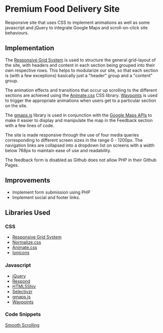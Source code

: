 # Premium Food Delivery Site

Responsive site that uses CSS to implement animations as well as some javascript and jQuery to integrate Google Maps and scroll-on-click site behaviours.

## Implementation
The [Responsive Grid System](http://www.responsivegridsystem.com/) is used to structure the general grid-layout of the site, with headers and content in each section being grouped into their own respective rows. This helps to modularize our site, so that each section is (with a few exceptions) basically just a "header" group and a "content" group.

The animation effects and transitions that occur up scrolling to the different sections are achieved using the [Animate.css](https://daneden.github.io/animate.css/) CSS library. [Waypoints](http://imakewebthings.com/waypoints/) is used to trigger the appropriate animations when users get to a particular section on the site.

The [gmaps.js](https://hpneo.github.io/gmaps/) library is used in conjunction with the [Google Maps APIs](https://developers.google.com/maps/) to make it easier to display and manipulate the map in the Feedback section with a few lines of code.

The site is made responsive through the use of four media queries corresponding to different screen sizes in the range 0 - 1200px. The navigation links are collapsed into a dropdown list on screens with a width below 768px to maintain ease of use and readability.

The feedback form is disabled as Github does not allow PHP in their Github Pages.


## Improvements

* Implement form submission using PHP
* Implement social and footer links.


## Libraries Used

### CSS
* [Responsive Grid System](http://www.responsivegridsystem.com/)
* [Normalize.css](https://necolas.github.io/normalize.css/)
* [Animate.css](https://daneden.github.io/animate.css/)
* [Ionicons](http://ionicons.com/)


### Javascript
* [jQuery](https://jquery.com/)
* [Respond](https://github.com/scottjehl/Respond) 
* [HTML5Shiv](https://github.com/aFarkas/html5shiv)
* [Selectivzr](http://selectivizr.com/)
* [gmaps.js](https://hpneo.github.io/gmaps/)
* [Waypoints](http://imakewebthings.com/waypoints/)

### Code Snippets

[Smooth Scrolling](https://css-tricks.com/snippets/jquery/smooth-scrolling/)
